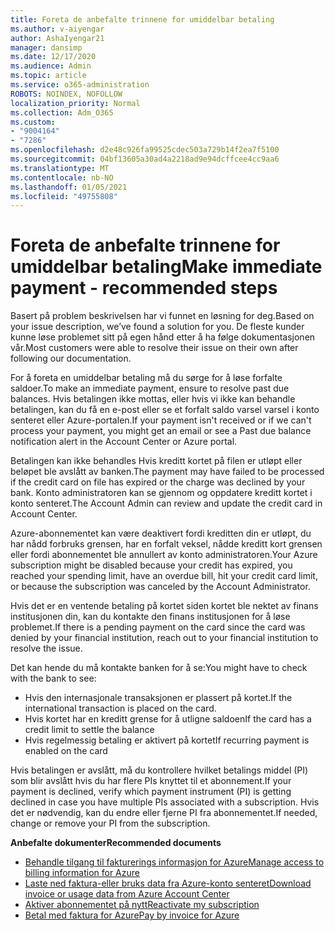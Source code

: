 ```yaml
---
title: Foreta de anbefalte trinnene for umiddelbar betaling
ms.author: v-aiyengar
author: AshaIyengar21
manager: dansimp
ms.date: 12/17/2020
ms.audience: Admin
ms.topic: article
ms.service: o365-administration
ROBOTS: NOINDEX, NOFOLLOW
localization_priority: Normal
ms.collection: Adm_O365
ms.custom:
- "9004164"
- "7286"
ms.openlocfilehash: d2e48c926fa99525cdec503a729b14f2ea7f5100
ms.sourcegitcommit: 04bf13605a30ad4a2218ad9e94dcffcee4cc9aa6
ms.translationtype: MT
ms.contentlocale: nb-NO
ms.lasthandoff: 01/05/2021
ms.locfileid: "49755808"
---
```

# <a name="make-immediate-payment---recommended-steps"></a><span data-ttu-id="c33c7-102">Foreta de anbefalte trinnene for umiddelbar betaling</span><span class="sxs-lookup"><span data-stu-id="c33c7-102">Make immediate payment - recommended steps</span></span>

<span data-ttu-id="c33c7-103">Basert på problem beskrivelsen har vi funnet en løsning for deg.</span><span class="sxs-lookup"><span data-stu-id="c33c7-103">Based on your issue description, we’ve found a solution for you.</span></span> <span data-ttu-id="c33c7-104">De fleste kunder kunne løse problemet sitt på egen hånd etter å ha følge dokumentasjonen vår.</span><span class="sxs-lookup"><span data-stu-id="c33c7-104">Most customers were able to resolve their issue on their own after following our documentation.</span></span>

<span data-ttu-id="c33c7-105">For å foreta en umiddelbar betaling må du sørge for å løse forfalte saldoer.</span><span class="sxs-lookup"><span data-stu-id="c33c7-105">To make an immediate payment, ensure to resolve past due balances.</span></span> <span data-ttu-id="c33c7-106">Hvis betalingen ikke mottas, eller hvis vi ikke kan behandle betalingen, kan du få en e-post eller se et forfalt saldo varsel varsel i konto senteret eller Azure-portalen.</span><span class="sxs-lookup"><span data-stu-id="c33c7-106">If your payment isn't received or if we can't process your payment, you might get an email or see a Past due balance notification alert in the Account Center or Azure portal.</span></span> 

<span data-ttu-id="c33c7-107">Betalingen kan ikke behandles Hvis kreditt kortet på filen er utløpt eller beløpet ble avslått av banken.</span><span class="sxs-lookup"><span data-stu-id="c33c7-107">The payment may have failed to be processed if the credit card on file has expired or the charge was declined by your bank.</span></span> <span data-ttu-id="c33c7-108">Konto administratoren kan se gjennom og oppdatere kreditt kortet i konto senteret.</span><span class="sxs-lookup"><span data-stu-id="c33c7-108">The Account Admin can review and update the credit card in Account Center.</span></span> 

<span data-ttu-id="c33c7-109">Azure-abonnementet kan være deaktivert fordi kreditten din er utløpt, du har nådd forbruks grensen, har en forfalt veksel, nådde kreditt kort grensen eller fordi abonnementet ble annullert av konto administratoren.</span><span class="sxs-lookup"><span data-stu-id="c33c7-109">Your Azure subscription might be disabled because your credit has expired, you reached your spending limit, have an overdue bill, hit your credit card limit, or because the subscription was canceled by the Account Administrator.</span></span>  

<span data-ttu-id="c33c7-110">Hvis det er en ventende betaling på kortet siden kortet ble nektet av finans institusjonen din, kan du kontakte den finans institusjonen for å løse problemet.</span><span class="sxs-lookup"><span data-stu-id="c33c7-110">If there is a pending payment on the card since the card was denied by your financial institution, reach out to your financial institution to resolve the issue.</span></span>  

<span data-ttu-id="c33c7-111">Det kan hende du må kontakte banken for å se:</span><span class="sxs-lookup"><span data-stu-id="c33c7-111">You might have to check with the bank to see:</span></span>

- <span data-ttu-id="c33c7-112">Hvis den internasjonale transaksjonen er plassert på kortet.</span><span class="sxs-lookup"><span data-stu-id="c33c7-112">If the international transaction is placed on the card.</span></span> 
- <span data-ttu-id="c33c7-113">Hvis kortet har en kreditt grense for å utligne saldoen</span><span class="sxs-lookup"><span data-stu-id="c33c7-113">If the card has a credit limit to settle the balance</span></span> 
- <span data-ttu-id="c33c7-114">Hvis regelmessig betaling er aktivert på kortet</span><span class="sxs-lookup"><span data-stu-id="c33c7-114">If recurring payment is enabled on the card</span></span> 

<span data-ttu-id="c33c7-115">Hvis betalingen er avslått, må du kontrollere hvilket betalings middel (PI) som blir avslått hvis du har flere PIs knyttet til et abonnement.</span><span class="sxs-lookup"><span data-stu-id="c33c7-115">If your payment is declined, verify which payment instrument (PI) is getting declined in case you have multiple PIs associated with a subscription.</span></span> <span data-ttu-id="c33c7-116">Hvis det er nødvendig, kan du endre eller fjerne PI fra abonnementet.</span><span class="sxs-lookup"><span data-stu-id="c33c7-116">If needed, change or remove your PI from the subscription.</span></span> 

<span data-ttu-id="c33c7-117">**Anbefalte dokumenter**</span><span class="sxs-lookup"><span data-stu-id="c33c7-117">**Recommended documents**</span></span> 

- [<span data-ttu-id="c33c7-118">Behandle tilgang til fakturerings informasjon for Azure</span><span class="sxs-lookup"><span data-stu-id="c33c7-118">Manage access to billing information for Azure</span></span>](https://docs.microsoft.com/azure/billing/billing-manage-access?WT.mc_id=Portal-Microsoft_Azure_Support)
- [<span data-ttu-id="c33c7-119">Laste ned faktura-eller bruks data fra Azure-konto senteret</span><span class="sxs-lookup"><span data-stu-id="c33c7-119">Download invoice or usage data from Azure Account Center</span></span>](https://docs.microsoft.com/azure/billing/billing-download-azure-invoice-daily-usage-date?WT.mc_id=Portal-Microsoft_Azure_Support)
- [<span data-ttu-id="c33c7-120">Aktiver abonnementet på nytt</span><span class="sxs-lookup"><span data-stu-id="c33c7-120">Reactivate my subscription</span></span>](https://docs.microsoft.com/azure/billing/billing-subscription-become-disable?WT.mc_id=Portal-Microsoft_Azure_Support)
- [<span data-ttu-id="c33c7-121">Betal med faktura for Azure</span><span class="sxs-lookup"><span data-stu-id="c33c7-121">Pay by invoice for Azure</span></span>](https://docs.microsoft.com/azure/cost-management-billing/manage/pay-by-invoice) 